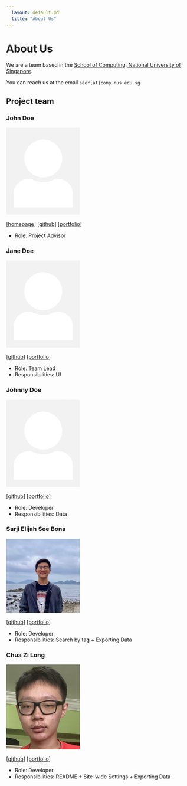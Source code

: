 ```yaml
---
  layout: default.md
  title: "About Us"
---
```


# About Us

We are a team based in the [School of Computing, National University of Singapore](http://www.comp.nus.edu.sg).

You can reach us at the email `seer[at]comp.nus.edu.sg`

## Project team

### John Doe

<img src="images/johndoe.png" width="200px">

[[homepage](http://www.comp.nus.edu.sg/~damithch)]
[[github](https://github.com/johndoe)]
[[portfolio](team/johndoe.md)]

* Role: Project Advisor

### Jane Doe

<img src="images/johndoe.png" width="200px">

[[github](http://github.com/johndoe)]
[[portfolio](team/johndoe.md)]

* Role: Team Lead
* Responsibilities: UI

### Johnny Doe

<img src="images/johndoe.png" width="200px">

[[github](http://github.com/johndoe)] [[portfolio](team/johndoe.md)]

* Role: Developer
* Responsibilities: Data

### Sarji Elijah See Bona

<img src="images/sarjinius.png" width="200px">

[[github](http://github.com/sarjinius)]
[[portfolio](team/sarji.md)]

* Role: Developer
* Responsibilities: Search by tag + Exporting Data

### Chua Zi Long

<img src="images/chuazilong.png" width="200px">

[[github](https://github.com/ChuaZiLong)]
[[portfolio](team/zilong.md)]

* Role: Developer
* Responsibilities: README + Site-wide Settings + Exporting Data
